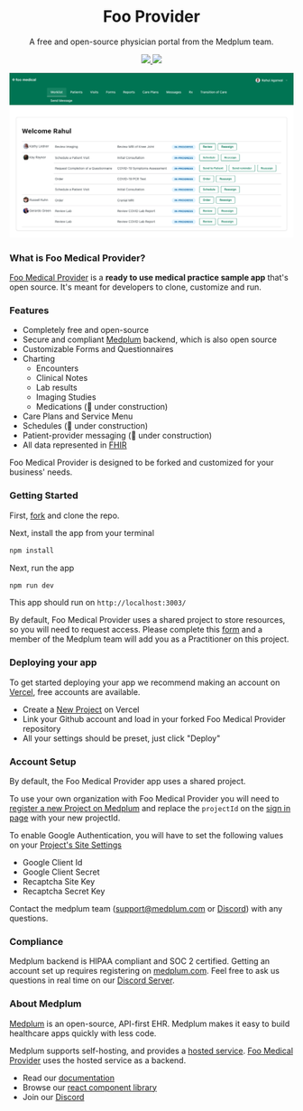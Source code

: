 <h1 align="center">Foo Provider</h1>
<p align="center">A free and open-source physician portal from the Medplum team.</p>
<p align="center">
  <a href="https://github.com/medplum/foomedical-provider/actions">
    <img src="https://github.com/medplum/foomedical-provider/actions/workflows/build.yml/badge.svg" />
  </a>
  <a href="https://github.com/medplum/foomedical-provider/blob/main/LICENSE.txt">
    <img src="https://img.shields.io/badge/license-Apache-blue.svg" />
  </a>
</p>

![Foo Provider Screenshot](screenshot.png)

### What is Foo Medical Provider?

[Foo Medical Provider](https://provider.foomedical.com/) is a **ready to use medical practice sample app** that's open source. It's meant for developers to clone, customize and run.

### Features

- Completely free and open-source
- Secure and compliant [Medplum](https://www.medplum.com) backend, which is also open source
- Customizable Forms and Questionnaires
- Charting
  - Encounters
  - Clinical Notes
  - Lab results
  - Imaging Studies
  - Medications (🚧 under construction)
- Care Plans and Service Menu
- Schedules (🚧 under construction)
- Patient-provider messaging (🚧 under construction)
- All data represented in [FHIR](https://hl7.org/FHIR/)

Foo Medical Provider is designed to be forked and customized for your business' needs.

### Getting Started

First, [fork](https://github.com/medplum/foomedical-provider/fork) and clone the repo.

Next, install the app from your terminal

```bash
npm install
```

Next, run the app

```bash
npm run dev
```

This app should run on `http://localhost:3003/`

By default, Foo Medical Provider uses a shared project to store resources, so you will need to request access. Please complete this [form](https://docs.google.com/forms/d/e/1FAIpQLSf6PKRW0L57MaWjpSPlx61UpHjR2egn28Pq7FcQ-bYh9LBh5A/viewform) and a member of the Medplum team will add you as a Practitioner on this project.

### Deploying your app

To get started deploying your app we recommend making an account on [Vercel](https://vercel.com/), free accounts are available.

- Create a [New Project](https://vercel.com/new) on Vercel
- Link your Github account and load in your forked Foo Medical Provider repository
- All your settings should be preset, just click "Deploy"

### Account Setup

By default, the Foo Medical Provider app uses a shared project.

To use your own organization with Foo Medical Provider you will need to [register a new Project on Medplum](https://docs.medplum.com/tutorials/app/register) and replace the `projectId` on the [sign in page](https://github.com/rahul1/foomedical-provider/blob/main/src/pages/SignInPage.tsx#L10) with your new projectId.

To enable Google Authentication, you will have to set the following values on your [Project's Site Settings](https://app.medplum.com/admin/sites)

- Google Client Id
- Google Client Secret
- Recaptcha Site Key
- Recaptcha Secret Key

Contact the medplum team ([support@medplum.com](mailto:support@medplum.com) or [Discord](https://discord.gg/UBAWwvrVeN])) with any questions.

### Compliance

Medplum backend is HIPAA compliant and SOC 2 certified. Getting an account set up requires registering on [medplum.com](https://www.medplum.com/). Feel free to ask us questions in real time on our [Discord Server](https://discord.gg/UBAWwvrVeN).

### About Medplum

[Medplum](https://www.medplum.com/) is an open-source, API-first EHR. Medplum makes it easy to build healthcare apps quickly with less code.

Medplum supports self-hosting, and provides a [hosted service](https://app.medplum.com/). [Foo Medical Provider](https://provider.foomedical.com/) uses the hosted service as a backend.

- Read our [documentation](https://www.medplum.com/docs)
- Browse our [react component library](https://docs.medplum.com/storybook/index.html?)
- Join our [Discord](https://discord.gg/UBAWwvrVeN)
